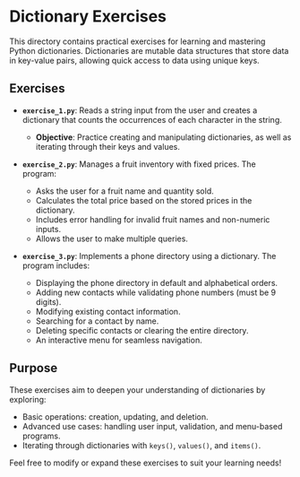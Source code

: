 # Dictionary Exercises

This directory contains practical exercises for learning and mastering Python dictionaries. Dictionaries are mutable data structures that store data in key-value pairs, allowing quick access to data using unique keys.

## Exercises

- **`exercise_1.py`**: Reads a string input from the user and creates a dictionary that counts the occurrences of each character in the string.
  - **Objective**: Practice creating and manipulating dictionaries, as well as iterating through their keys and values.

- **`exercise_2.py`**: Manages a fruit inventory with fixed prices. The program:
  - Asks the user for a fruit name and quantity sold.
  - Calculates the total price based on the stored prices in the dictionary.
  - Includes error handling for invalid fruit names and non-numeric inputs.
  - Allows the user to make multiple queries.

- **`exercise_3.py`**: Implements a phone directory using a dictionary. The program includes:
  - Displaying the phone directory in default and alphabetical orders.
  - Adding new contacts while validating phone numbers (must be 9 digits).
  - Modifying existing contact information.
  - Searching for a contact by name.
  - Deleting specific contacts or clearing the entire directory.
  - An interactive menu for seamless navigation.

## Purpose

These exercises aim to deepen your understanding of dictionaries by exploring:
- Basic operations: creation, updating, and deletion.
- Advanced use cases: handling user input, validation, and menu-based programs.
- Iterating through dictionaries with `keys()`, `values()`, and `items()`.

Feel free to modify or expand these exercises to suit your learning needs!
